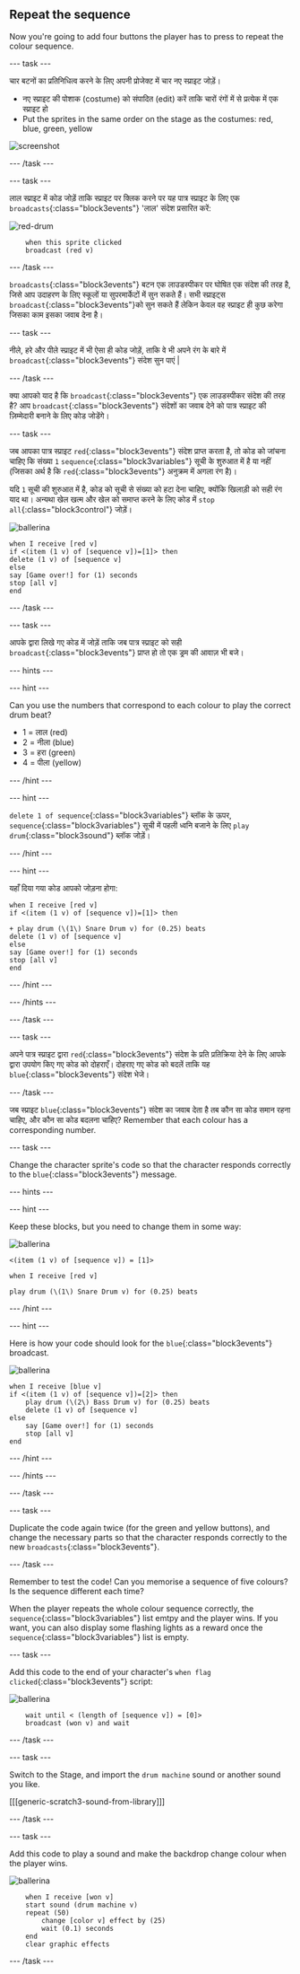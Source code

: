 ## Repeat the sequence

Now you're going to add four buttons the player has to press to repeat the colour sequence.

\--- task \---

चार बटनों का प्रतिनिधित्व करने के लिए अपनी प्रोजेक्ट में चार नए स्प्राइट जोड़ें।

+ नए स्प्राइट की पोशाक (costume) को संपादित (edit) करें ताकि चारों रंगों में से प्रत्येक में एक स्प्राइट हो
+ Put the sprites in the same order on the stage as the costumes: red, blue, green, yellow

![screenshot](images/colour-drums.png)

\--- /task \---

\--- task \---

लाल स्प्राइट में कोड जोड़ें ताकि स्प्राइट पर क्लिक करने पर यह पात्र स्प्राइट के लिए एक `broadcasts`{:class="block3events"} 'लाल' संदेश प्रसारित करें:

![red-drum](images/red_drum.png)

```blocks3
    when this sprite clicked
    broadcast (red v)
```

\--- /task \---

`broadcasts`{:class="block3events"} बटन एक लाउडस्पीकर पर घोषित एक संदेश की तरह है, जिसे आप उदाहरण के लिए स्कूलों या सुपरमार्केटों में सुन सकते हैं। सभी स्प्राइट्स `broadcast`{:class="block3events"}को सुन सकते हैं लेकिन केवल वह स्प्राइट ही कुछ करेगा जिसका काम इसका जवाब देना है।

\--- task \---

नीले, हरे और पीले स्प्राइट में भी ऐसा ही कोड जोड़ें, ताकि वे भी अपने रंग के बारे में `broadcast`{:class="block3events"} संदेश सुन पाएं |

\--- /task \---

क्या आपको याद है कि `broadcast`{:class="block3events"} एक लाउडस्पीकर संदेश की तरह है? आप `broadcast`{:class="block3events"} संदेशों का जवाब देने को पात्र स्प्राइट की ज़िम्मेदारी बनाने के लिए कोड जोडेंगे।

\--- task \---

जब आपका पात्र स्प्राइट `red`{:class="block3events"} संदेश प्राप्त करता है, तो कोड को जांचना चाहिए कि संख्या `1` `sequence`{:class="block3variables"} सूची के शुरुआत में है या नहीं (जिसका अर्थ है कि `red`{:class="block3events"} अनुक्रम में अगला रंग है)।

यदि `1` सूची की शुरुआत में है, कोड को सूची से संख्या को हटा देना चाहिए, क्योंकि खिलाड़ी को सही रंग याद था। अन्यथा खेल खत्म और खेल को समाप्त करने के लिए कोड में `stop all`{:class="block3control"} जोड़ें।

![ballerina](images/ballerina.png)

```blocks3
when I receive [red v]
if <(item (1 v) of [sequence v])=[1]> then
delete (1 v) of [sequence v]
else
say [Game over!] for (1) seconds
stop [all v]
end
```

\--- /task \---

\--- task \---

आपके द्वारा लिखे गए कोड में जोड़ें ताकि जब पात्र स्प्राइट को सही `broadcast`{:class="block3events"} प्राप्त हो तो एक ड्रम की आवाज़ भी बजे।

\--- hints \---

\--- hint \---

Can you use the numbers that correspond to each colour to play the correct drum beat?

+ 1 = लाल (red)
+ 2 = नीला (blue)
+ 3 = हरा (green)
+ 4 = पीला (yellow)

\--- /hint \---

\--- hint \---

`delete 1 of sequence`{:class="block3variables"} ब्लॉक के ऊपर, `sequence`{:class="block3variables"} सूची में पहली ध्वनि बजाने के लिए `play drum`{:class="block3sound"} ब्लॉक जोड़ें।

\--- /hint \---

\--- hint \---

यहाँ दिया गया कोड आपको जोड़ना होगा:

```blocks3
when I receive [red v]
if <(item (1 v) of [sequence v])=[1]> then

+ play drum (\(1\) Snare Drum v) for (0.25) beats
delete (1 v) of [sequence v]
else
say [Game over!] for (1) seconds
stop [all v]
end
```

\--- /hint \---

\--- /hints \---

\--- /task \---

\--- task \---

अपने पात्र स्प्राइट द्वारा `red`{:class="block3events"} संदेश के प्रति प्रतिक्रिया देने के लिए आपके द्वारा उपयोग किए गए कोड को दोहराएँ। दोहराए गए कोड को बदलें ताकि यह `blue`{:class="block3events"} संदेश भेजे।

\--- /task \---

जब स्प्राइट `blue`{:class="block3events"} संदेश का जवाब देता है तब कौन सा कोड समान रहना चाहिए, और कौन सा कोड बदलना चाहिए? Remember that each colour has a corresponding number.

\--- task \---

Change the character sprite's code so that the character responds correctly to the `blue`{:class="block3events"} message.

\--- hints \---

\--- hint \---

Keep these blocks, but you need to change them in some way:

![ballerina](images/ballerina.png)

```blocks3
<(item (1 v) of [sequence v]) = [1]>

when I receive [red v]

play drum (\(1\) Snare Drum v) for (0.25) beats
```

\--- /hint \---

\--- hint \---

Here is how your code should look for the `blue`{:class="block3events"} broadcast.

![ballerina](images/ballerina.png)

```blocks3
when I receive [blue v]
if <(item (1 v) of [sequence v])=[2]> then
    play drum (\(2\) Bass Drum v) for (0.25) beats
    delete (1 v) of [sequence v]
else
    say [Game over!] for (1) seconds
    stop [all v]
end
```

\--- /hint \---

\--- /hints \---

\--- /task \---

\--- task \---

Duplicate the code again twice (for the green and yellow buttons), and change the necessary parts so that the character responds correctly to the new `broadcasts`{:class="block3events"}.

\--- /task \---

Remember to test the code! Can you memorise a sequence of five colours? Is the sequence different each time?

When the player repeats the whole colour sequence correctly, the `sequence`{:class="block3variables"} list emtpy and the player wins. If you want, you can also display some flashing lights as a reward once the `sequence`{:class="block3variables"} list is empty.

\--- task \---

Add this code to the end of your character's `when flag clicked`{:class="block3events"} script:

![ballerina](images/ballerina.png)

```blocks3
    wait until < (length of [sequence v]) = [0]>
    broadcast (won v) and wait
```

\--- /task \---

\--- task \---

Switch to the Stage, and import the `drum machine` sound or another sound you like.

[[[generic-scratch3-sound-from-library]]]

\--- /task \---

\--- task \---

Add this code to play a sound and make the backdrop change colour when the player wins.

![ballerina](images/stage.png)

```blocks3
    when I receive [won v]
    start sound (drum machine v)
    repeat (50)
        change [color v] effect by (25)
        wait (0.1) seconds
    end
    clear graphic effects
```

\--- /task \---